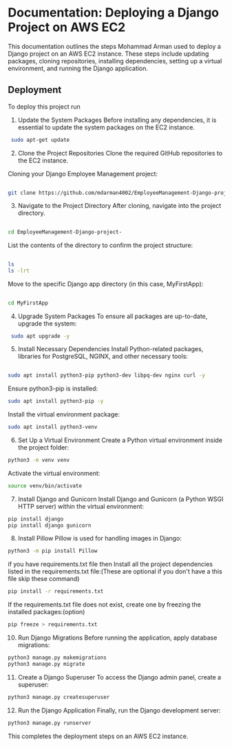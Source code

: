 
# Documentation: Deploying a Django Project on AWS EC2

This documentation outlines the steps Mohammad Arman used to deploy a Django project on an AWS EC2 instance. These steps include updating packages, cloning repositories, installing dependencies, setting up a virtual environment, and running the Django application.




## Deployment

To deploy this project run

1. Update the System Packages
Before installing any dependencies, it is essential to update the system packages on the EC2 instance.

```bash
 sudo apt-get update


```
2. Clone the Project Repositories
Clone the required GitHub repositories to the EC2 instance.

Cloning your Django Employee Management project:
```bash
 
git clone https://github.com/mdarman4002/EmployeeManagement-Django-project-.git

```
3. Navigate to the Project Directory
After cloning, navigate into the project directory.
```bash
 
cd EmployeeManagement-Django-project-

```
List the contents of the directory to confirm the project structure:
```bash
 
ls
ls -lrt

```
Move to the specific Django app directory (in this case, MyFirstApp):
```bash
 
cd MyFirstApp

```
4. Upgrade System Packages
To ensure all packages are up-to-date, upgrade the system:
```bash
 sudo apt upgrade -y


```

5. Install Necessary Dependencies
Install Python-related packages, libraries for PostgreSQL, NGINX, and other necessary tools:
```bash
 
sudo apt install python3-pip python3-dev libpq-dev nginx curl -y

```

Ensure python3-pip is installed:
```bash
sudo apt install python3-pip -y
```

Install the virtual environment package:
```bash
sudo apt install python3-venv

```

6. Set Up a Virtual Environment
Create a Python virtual environment inside the project folder:
```bash
python3 -m venv venv

```

Activate the virtual environment:
```bash
source venv/bin/activate

```
7. Install Django and Gunicorn
Install Django and Gunicorn (a Python WSGI HTTP server) within the virtual environment:
```bash
pip install django
pip install django gunicorn

```

8. Install Pillow
Pillow is used for handling images in Django:
```bash
python3 -m pip install Pillow

```
if you have requirements.txt file then 
Install all the project dependencies listed in the requirements.txt file:(These are optional if you don't have a this file skip these command)
```bash
pip install -r requirements.txt

```
If the requirements.txt file does not exist, create one by freezing the installed packages:(option)
```bash
pip freeze > requirements.txt

```

10. Run Django Migrations
Before running the application, apply database migrations:
```bash
python3 manage.py makemigrations
python3 manage.py migrate

```

11. Create a Django Superuser
To access the Django admin panel, create a superuser:


```bash
python3 manage.py createsuperuser

```

12. Run the Django Application
Finally, run the Django development server:
```bash
python3 manage.py runserver

```
This completes the deployment steps on an AWS EC2 instance.
